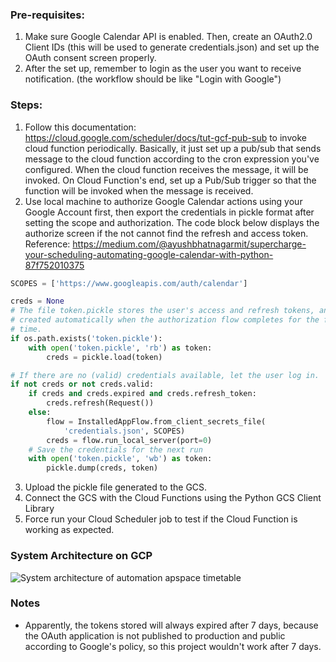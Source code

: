 ### Pre-requisites:
1. Make sure Google Calendar API is enabled. Then, create an OAuth2.0 Client IDs (this will be used to generate credentials.json) and set up the OAuth consent screen properly.
2. After the set up, remember to login as the user you want to receive notification. (the workflow should be like "Login with Google")

### Steps:
1. Follow this documentation: https://cloud.google.com/scheduler/docs/tut-gcf-pub-sub to invoke cloud function periodically. Basically, it just set up a pub/sub that sends message to the cloud function according to the cron expression you've configured. When the cloud function receives the message, it will be invoked. On Cloud Function's end, set up a Pub/Sub trigger so that the function will be invoked when the message is received.
2. Use local machine to authorize Google Calendar actions using your Google Account first, then export the credentials in pickle format after setting the scope and authorization. The code block below displays the authorize screen if the not cannot find the refresh and access token. Reference: https://medium.com/@ayushbhatnagarmit/supercharge-your-scheduling-automating-google-calendar-with-python-87f752010375 

```python
SCOPES = ['https://www.googleapis.com/auth/calendar']

creds = None
# The file token.pickle stores the user's access and refresh tokens, and is
# created automatically when the authorization flow completes for the first
# time.
if os.path.exists('token.pickle'):
    with open('token.pickle', 'rb') as token:
        creds = pickle.load(token)

# If there are no (valid) credentials available, let the user log in.
if not creds or not creds.valid:
    if creds and creds.expired and creds.refresh_token:
        creds.refresh(Request())
    else:
        flow = InstalledAppFlow.from_client_secrets_file(
            'credentials.json', SCOPES)
        creds = flow.run_local_server(port=0)
    # Save the credentials for the next run
    with open('token.pickle', 'wb') as token:
        pickle.dump(creds, token)
```
3. Upload the pickle file generated to the GCS. 
4. Connect the GCS with the Cloud Functions using the Python GCS Client Library
5. Force run your Cloud Scheduler job to test if the Cloud Function is working as expected.

### System Architecture on GCP
![System architecture of automation apspace timetable](https://github.com/HkFromMY/automate-apspace-timetable/assets/48499555/b9ffe211-0875-4ec1-94de-05766148c078)

### Notes
- Apparently, the tokens stored will always expired after 7 days, because the OAuth application is not published to production and public according to Google's policy, so this project wouldn't work after 7 days. 